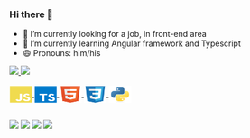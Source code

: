 ### Hi there 👋

- 🔭 I’m currently looking for a job, in front-end area
- 🌱 I’m currently learning Angular framework and Typescript
- 😄 Pronouns: him/his

<div>
  <a href="https://github.com/lucaslemos94">
  <img height="180em" src="https://github-readme-stats.vercel.app/api?username=lucaslemos94&show_icons=true&theme=dark&include_all_commits=true&count_private=true"/>
  <img height="180em" src="https://github-readme-stats.vercel.app/api/top-langs/?username=lucaslemos94&layout=compact&langs_count=7&theme=dark"/>
</div>
  
  <div style="display: inline_block"><br>
  <img align="center" alt="Rafa-Js" height="30" width="40" src="https://raw.githubusercontent.com/devicons/devicon/master/icons/javascript/javascript-plain.svg">
  <img align="center" alt="Rafa-Ts" height="30" width="40" src="https://raw.githubusercontent.com/devicons/devicon/master/icons/typescript/typescript-plain.svg">
  <img align="center" alt="Rafa-HTML" height="30" width="40" src="https://raw.githubusercontent.com/devicons/devicon/master/icons/html5/html5-original.svg">
  <img align="center" alt="Rafa-CSS" height="30" width="40" src="https://raw.githubusercontent.com/devicons/devicon/master/icons/css3/css3-original.svg">
  <img align="center" alt="Rafa-Python" height="30" width="40" src="https://raw.githubusercontent.com/devicons/devicon/master/icons/python/python-original.svg">
</div>
  
  ##

 <div>
    <a href = "mailto:lc.lemos@outlook.com"><img src=" 	https://img.shields.io/badge/Microsoft_Outlook-0078D4?style=for-the-badge&logo=microsoft-outlook&logoColor=white" target="_blank"></a>
     <a href="https://www.linkedin.com/in/lucascorrealemos/" target="_blank"><img src="https://img.shields.io/badge/-LinkedIn-%230077B5?style=for-the-badge&logo=linkedin&logoColor=white" target="_blank"></a>
  <a href="https://www.instagram.com/lucasclemos_" target="_blank"><img src="https://img.shields.io/badge/-Instagram-%23E4405F?style=for-the-badge&logo=instagram&logoColor=white" target="_blank"></a>
   <a href="https://www.youtube.com/channel/UCIDmVvfM8ng3Bdy5v4pfNyA" target="_blank"><img src="https://img.shields.io/badge/YouTube-FF0000?style=for-the-badge&logo=youtube&logoColor=white" target="_blank"></a> 
</div>


